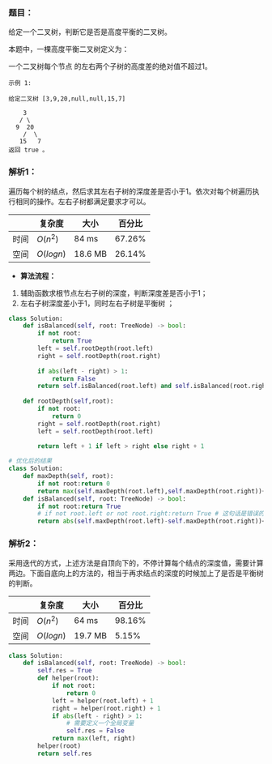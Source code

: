 ### 题目：

给定一个二叉树，判断它是否是高度平衡的二叉树。

本题中，一棵高度平衡二叉树定义为：

一个二叉树每个节点 的左右两个子树的高度差的绝对值不超过1。
```
示例 1:

给定二叉树 [3,9,20,null,null,15,7]

    3
   / \
  9  20
    /  \
   15   7
返回 true 。
```

### 解析1：
遍历每个树的结点，然后求其左右子树的深度差是否小于1。依次对每个树遍历执行相同的操作。左右子树都满足要求才可以。

|  |复杂度|大小|百分比|
|--|--|--|--|
|时间|$O(n^2)$|84 ms|67.26%|
|空间|$O(logn)$|18.6 MB|26.14%|

* **算法流程：**
1. 辅助函数求根节点左右子树的深度，判断深度差是否小于1；
2. 左右子树深度差小于1，同时左右子树是平衡树    ；


```python
class Solution:
    def isBalanced(self, root: TreeNode) -> bool:
        if not root:
            return True
        left = self.rootDepth(root.left)
        right = self.rootDepth(root.right)
        
        if abs(left - right) > 1:
            return False
        return self.isBalanced(root.left) and self.isBalanced(root.right)
        
    def rootDepth(self,root):
        if not root:
            return 0
        right = self.rootDepth(root.right)
        left = self.rootDepth(root.left)
        
        return left + 1 if left > right else right + 1

# 优化后的结果
class Solution:
    def maxDepth(self, root):
        if not root:return 0
        return max(self.maxDepth(root.left),self.maxDepth(root.right))+1
    def isBalanced(self, root: TreeNode) -> bool:
        if not root:return True
        # if not root.left or not root.right:return True # 这句话是错误的不能加
        return abs(self.maxDepth(root.left)-self.maxDepth(root.right))<2 and self.isBalanced(root.left) and self.isBalanced(root.right)
```

### 解析2：
采用迭代的方式，上述方法是自顶向下的，不停计算每个结点的深度值，需要计算两边。下面自底向上的方法的，相当于再求结点的深度的时候加上了是否是平衡树的判断。

|  |复杂度|大小|百分比|
|--|--|--|--|
|时间|$O(n^2)$|64 ms|98.16%|
|空间|$O(logn)$|19.7 MB|5.15%|

```python
class Solution:
    def isBalanced(self, root: TreeNode) -> bool:
        self.res = True
        def helper(root):
            if not root:
                return 0
            left = helper(root.left) + 1
            right = helper(root.right) + 1
            if abs(left - right) > 1:
                # 需要定义一个全局变量
                self.res = False
            return max(left, right)
        helper(root)
        return self.res
```